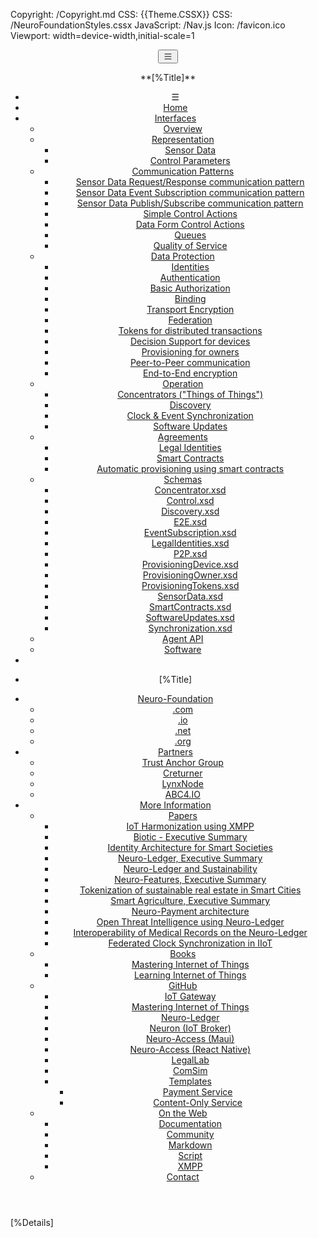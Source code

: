 ﻿Copyright: /Copyright.md
CSS: {{Theme.CSSX}}
CSS: /NeuroFoundationStyles.cssx
JavaScript: /Nav.js
Icon: /favicon.ico
Viewport: width=device-width,initial-scale=1

<header id="native-header">
<nav>
<div>
<button id="toggle-nav" onClick="nativeHeader.ToggleNav()">
<svg xmlns="http://www.w3.org/2000/svg" width="16" height="16" fill="currentColor" class="bi bi-list" viewBox="0 0 16 16">
<path fill-rule="evenodd" d="M2.5 12a.5.5 0 0 1 .5-.5h10a.5.5 0 0 1 0 1H3a.5.5 0 0 1-.5-.5m0-4a.5.5 0 0 1 .5-.5h10a.5.5 0 0 1 0 1H3a.5.5 0 0 1-.5-.5m0-4a.5.5 0 0 1 .5-.5h10a.5.5 0 0 1 0 1H3a.5.5 0 0 1-.5-.5"/>
</svg>
</button>
<p id="small-pagpage-name">
**[%Title]**
</p>
</div>

* &#9776;
* [Home](/Index.md)
* [Interfaces](#)
	* [Overview](/Overview.md)
	* [Representation](#)
		* [Sensor Data](/SensorData.md)
		* [Control Parameters](/ControlParameters.md)
	* [Communication Patterns](#)
		* [Sensor Data Request/Response communication pattern](/SensorDataRequestResponse.md)
		* [Sensor Data Event Subscription communication pattern](/SensorDataEventSubscription.md)
		* [Sensor Data Publish/Subscribe communication pattern](/SensorDataPublishSubscribe.md)
		* [Simple Control Actions](/ControlSimpleActions.md)
		* [Data Form Control Actions](/ControlDataForm.md)
		* [Queues](#)
		* [Quality of Service](#)
	* [Data Protection](#)
		* [Identities](/Identities.md)
		* [Authentication](/Authentication.md)
		* [Basic Authorization](/Authorization.md)
		* [Binding](/Binding.md)
		* [Transport Encryption](/TransportEncryption.md)
		* [Federation](/Federation.md)
		* [Tokens for distributed transactions](/Tokens.md)
		* [Decision Support for devices](/DecisionSupport.md)
		* [Provisioning for owners](/Provisioning.md)
		* [Peer-to-Peer communication](/P2P.md)
		* [End-to-End encryption](/E2E.md)
	* [Operation](#)
		* [Concentrators ("Things of Things")](/Concentrator.md)
		* [Discovery](/Discovery.md)
		* [Clock & Event Synchronization](/ClockSynchronization.md)
		* [Software Updates](/SoftwareUpdates.md)
	* [Agreements](#)
		* [Legal Identities](/LegalIdentities.md)
		* [Smart Contracts](/SmartContracts.md)
		* [Automatic provisioning using smart contracts](#)
	* [Schemas](#)
		* [Concentrator.xsd](/Schemas/Concentrator.xsd)
		* [Control.xsd](/Schemas/Control.xsd)
		* [Discovery.xsd](/Schemas/Discovery.xsd)
		* [E2E.xsd](/Schemas/E2E.xsd)
		* [EventSubscription.xsd](/Schemas/EventSubscription.xsd)
		* [LegalIdentities.xsd](/Schemas/LegalIdentities.xsd)
		* [P2P.xsd](/Schemas/P2P.xsd)
		* [ProvisioningDevice.xsd](/Schemas/ProvisioningDevice.xsd)
		* [ProvisioningOwner.xsd](/Schemas/ProvisioningOwner.xsd)
		* [ProvisioningTokens.xsd](/Schemas/ProvisioningTokens.xsd)
		* [SensorData.xsd](/Schemas/SensorData.xsd)
		* [SmartContracts.xsd](/Schemas/SmartContracts.xsd)
		* [SoftwareUpdates.xsd](/Schemas/SoftwareUpdates.xsd)
		* [Synchronization.xsd](/Schemas/Synchronization.xsd)
	* [Agent API](/Documentation/Neuron/Agent.md)
	* [Software](/Implementations.md)
*
* <p id="large-pagpage-name">[%Title]</p>
* [Neuro-Foundation](#)
	* [\.com](https://neuro-foundation.com/)
	* [\.io](https://neuro-foundation.io/)
	* [\.net](https://neuro-foundation.net/)
	* [\.org](https://neuro-foundation.org/)
* [Partners](#)
	* [Trust Anchor Group](/Partners/TAG/Introduction.md)
	* [Creturner](https://www.creturner.com/)
	* [LynxNode](/Partners/LynxNode/Introduction.md)
	* [ABC4.IO](https://abc4.io/)
* [More Information](#)
	* [Papers](#)
		* [IoT Harmonization using XMPP](/Papers/IoT%20Harmonization%20using%20XMPP.pdf)
		* [Biotic - Executive Summary](/Papers/Biotic%20-%20Executive%20Summary.pdf)
		* [Identity Architecture for Smart Societies](/Papers/Identity%20Architecture%20for%20Smart%20Societies.pdf)
		* [Neuro-Ledger, Executive Summary](/Papers/Neuro-Ledger,%20Executive%20Summary.pdf)
		* [Neuro-Ledger and Sustainability](/Papers/Neuro-Ledger%20and%20Sustainability.pdf)
		* [Neuro-Features, Executive Summary](/Papers/Neuro-Features,%20Executive%20Summary.pdf)
		* [Tokenization of sustainable real estate in Smart Cities](/Papers/Tokenization%20of%20sustainable%20real%20estate%20in%20Smart%20Cities.pdf)
		* [Smart Agriculture, Executive Summary](/Papers/Smart%20Agriculture,%20Executive%20Summary.pdf)
		* [Neuro-Payment architecture](/Papers/Neuro-Payment%20architecture.pdf)
		* [Open Threat Intelligence using Neuro-Ledger](/Papers/Open%20Threat%20Intelligence%20using%20Neuro-Ledger.pdf)
		* [Interoperability of Medical Records on the Neuro-Ledger](/Papers/Interoperability%20of%20Medical%20Records%20on%20the%20Neuro-Ledger.pdf)
		* [Federated Clock Synchronization in IIoT](/Papers/Federated%20Clock%20Synchronization%20in%20IIoT.pdf)
	* [Books](#)
		* [Mastering Internet of Things](https://www.packtpub.com/en-us/product/mastering-internet-of-things-9781788397483)
		* [Learning Internet of Things](https://www.amazon.com/Learning-Internet-Things-Peter-Waher/dp/1783553537/)
	* [GitHub](https://github.com/Neuro-Foundation)
		* [IoT Gateway](https://github.com/Neuro-Foundation/IoTGateway)
		* [Mastering Internet of Things](https://github.com/Neuro-Foundation/MIoT)
		* [Neuro-Ledger](#)
		* [Neuron (IoT Broker)](#)
		* [Neuro-Access (Maui)](https://github.com/Trust-Anchor-Group/NeuroAccessMaui)
		* [Neuro-Access (React Native)](https://github.com/Trust-Anchor-Group/NeuroAccessReactNative)
		* [LegalLab](https://github.com/Trust-Anchor-Group/LegalLab)
		* [ComSim](https://github.com/Trust-Anchor-Group/ComSim)
		* [Templates](#)
			* [Payment Service](https://github.com/Trust-Anchor-Group/TemplatePaymentService)
			* [Content-Only Service](https://github.com/Trust-Anchor-Group/TemplateContentOnlyPackage)
	* [On the Web](#)
		* [Documentation](https://lab.tagroot.io/Documentation/Index.md)
		* [Community](https://lab.tagroot.io/Community/Index.md)
		* [Markdown](/Markdown.md)
		* [Script](/Script.md)
		* [XMPP](https://xmpp.org/)
	* [Contact](/Feedback.md)

</nav>
</header>
<main>

[%Details]

</main>
